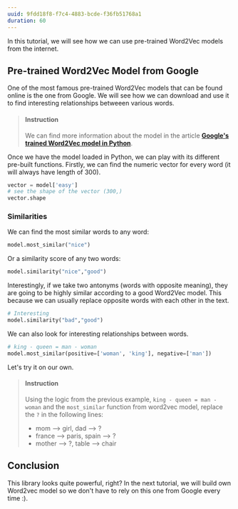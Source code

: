 ```yaml
---
uuid: 9fdd18f8-f7c4-4883-bcde-f36fb51768a1
duration: 60
---
```



In this tutorial, we will see how we can use pre-trained Word2Vec models from the internet.

## Pre-trained Word2Vec Model from Google

One of the most famous pre-trained Word2Vec models that can be found online is the one from Google. We will see how we can download and use it to find interesting relationships betweeen various words.


> #### Instruction
> We can find more information about the model in the article [**Google's trained Word2Vec model in Python**](https://mccormickml.com/2016/04/12/googles-pretrained-word2vec-model-in-python/).

Once we have the model loaded in Python, we can play with its different pre-built functions. Firstly, we can find the numeric vector for every word (it will always have length of 300).

```python
vector = model['easy']
# see the shape of the vector (300,)
vector.shape
```

### Similarities

We can find the most similar words to any word:

```python
model.most_similar("nice")
```

Or a similarity score of any two words:

```python
model.similarity("nice","good")
```

Interestingly, if we take two antonyms (words with opposite meaning), they are going to be highly similar according to a good Word2Vec model. This because we can usually replace opposite words with each other in the text.

```python
# Interesting
model.similarity("bad","good")
```

We can also look for interesting relationships between words.

```python
# king - queen = man - woman
model.most_similar(positive=['woman', 'king'], negative=['man'])
```

Let's try it on our own.

> #### Instruction
> Using the logic from the previous example, `king - queen = man - woman` and the `most_similar` function from word2vec model, replace the `?` in the following lines:
>
> - mom --> girl, dad --> ?
> - france --> paris, spain --> ? 
> - mother --> ?, table --> chair
>


## Conclusion

This library looks quite powerful, right? In the next tutorial, we will build own Word2vec model so we don't have to rely on this one from Google every time :).